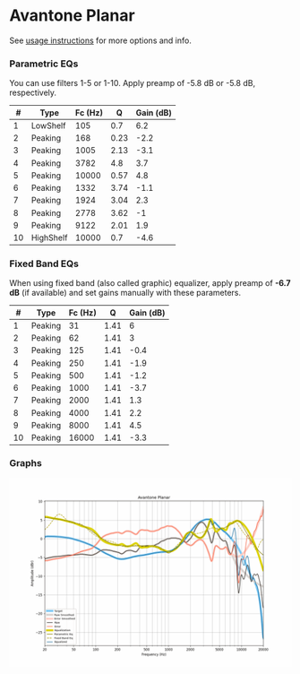 # Avantone Planar
See [usage instructions](https://github.com/jaakkopasanen/AutoEq#usage) for more options and info.

### Parametric EQs
You can use filters 1-5 or 1-10. Apply preamp of -5.8 dB or -5.8 dB, respectively.

|   # | Type      |   Fc (Hz) |    Q |   Gain (dB) |
|-----|-----------|-----------|------|-------------|
|   1 | LowShelf  |       105 | 0.7  |         6.2 |
|   2 | Peaking   |       168 | 0.23 |        -2.2 |
|   3 | Peaking   |      1005 | 2.13 |        -3.1 |
|   4 | Peaking   |      3782 | 4.8  |         3.7 |
|   5 | Peaking   |     10000 | 0.57 |         4.8 |
|   6 | Peaking   |      1332 | 3.74 |        -1.1 |
|   7 | Peaking   |      1924 | 3.04 |         2.3 |
|   8 | Peaking   |      2778 | 3.62 |        -1   |
|   9 | Peaking   |      9122 | 2.01 |         1.9 |
|  10 | HighShelf |     10000 | 0.7  |        -4.6 |

### Fixed Band EQs
When using fixed band (also called graphic) equalizer, apply preamp of **-6.7 dB** (if available) and set gains manually with these parameters.

|   # | Type    |   Fc (Hz) |    Q |   Gain (dB) |
|-----|---------|-----------|------|-------------|
|   1 | Peaking |        31 | 1.41 |         6   |
|   2 | Peaking |        62 | 1.41 |         3   |
|   3 | Peaking |       125 | 1.41 |        -0.4 |
|   4 | Peaking |       250 | 1.41 |        -1.9 |
|   5 | Peaking |       500 | 1.41 |        -1.2 |
|   6 | Peaking |      1000 | 1.41 |        -3.7 |
|   7 | Peaking |      2000 | 1.41 |         1.3 |
|   8 | Peaking |      4000 | 1.41 |         2.2 |
|   9 | Peaking |      8000 | 1.41 |         4.5 |
|  10 | Peaking |     16000 | 1.41 |        -3.3 |

### Graphs
![](./Avantone%20Planar.png)
